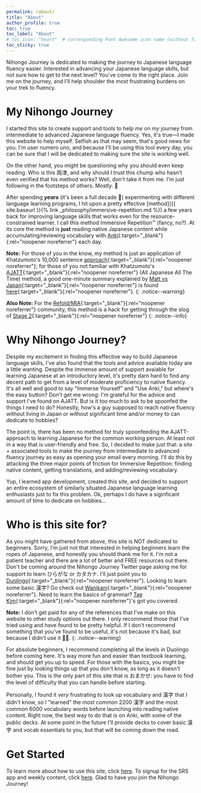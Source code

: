 ```yaml
---
permalink: /about/
title: "About"
author_profile: true
toc: true
toc_label: "About"
# toc_icon: "heart"  # corresponding Font Awesome icon name (without fa prefix)
toc_sticky: true
---
```


Nihongo Journey is dedicated to making the journey to Japanese language fluency easier. Interested in advancing your Japanese language skills, but not sure how to get to the next level? You've come to the right place. Join me on the journey, and I'll help shoulder the most frustrating burdens on your trek to fluency.

# My Nihongo Journey

I started this site to create support and tools to help *me* on *my* journey from intermediate to advanced Japanese language fluency. Yes, it's true—I made this website to help myself. Selfish as that may seem, that's good news for you. I'm user numero uno, and because I'll be using this tool every day, you can be sure that I will be dedicated to making sure the site is working well. 

On the other hand, you might be questioning why you should even keep reading. Who is this 両津, and why should I trust this chump who hasn't even verified that his method works? Well, don't take it from me. I'm just following in the footsteps of others. Mostly. 😬 

After spending ***years*** (it's been a full decade 🤫) experimenting with different language learning programs, I hit upon a pretty effective [method]({{ site.baseurl }}{% link _philosophy/immersive-repetition.md %}) a few years back for improving language skills that works even for the resource-constrained learner. I call this method Immersive Repetition&trade; (fancy, no?). At its core the method is **just** reading native Japanese content while accumulating/reviewing vocabulary with [Anki](https://en.wikipedia.org/wiki/Anki_(software)){:target="_blank"}{:rel="noopener noreferrer"} each day. 

**Note:** For those of you in the know, my method is just an application of Khatzumoto's 10,000 sentence [approach](http://www.alljapaneseallthetime.com/blog/10000-sentences-how/){:target="_blank"}{:rel="noopener noreferrer"}; for those of you not familiar with Khatzumoto's [AJATT](http://www.alljapaneseallthetime.com/blog/all-japanese-all-the-time-ajatt-how-to-learn-japanese-on-your-own-having-fun-and-to-fluency/){:target="_blank"}{:rel="noopener noreferrer"} (All Japanese All The Time) method, a good one-minute summary explained by [Matt vs Japan](https://twitter.com/mattvsjapan){:target="_blank"}{:rel="noopener noreferrer"} is found [here](https://www.youtube.com/watch?v=5EW_1jmE2as&ab_channel=FingtamLanguages&t=2m5s){:target="_blank"}{:rel="noopener noreferrer"}.
{: .notice--warning}

**Also Note:** For the [Refold/MIA](https://refold.la/){:target="_blank"}{:rel="noopener noreferrer"} community, this method is a hack for getting through the slog of [Stage 2](https://refold.la/roadmap/stage-2/overview){:target="_blank"}{:rel="noopener noreferrer"}
{: .notice--info}

# Why Nihongo Journey?

Despite my excitement in finding this effective way to build Japanese language skills, I've also found that the tools and advice available today are a little wanting. Despite the immense amount of support avaiable for learning Japanese at an introductory level, it's pretty darn hard to find any decent path to get from a level of moderate proficiency to native fluency. It's all well and good to say "Immerse Yourself" and "Use Anki," but where's the easy button? Don't get me wrong: I'm grateful for the advice and support I've found on AJATT. But is it too much to ask to be spoonfed the things I need to do? Honestly, how's a guy supposed to reach native fluency without living in Japan or without significant time and/or money to can dedicate to hobbies?

The point is, there has been no method for truly spoonfeeding the AJATT-approach to learning Japanese for the common working person. At least not in a way that is user-friendly and free. So, I decided to make just that: a site + associated tools to make the journey from intermediate to advanced fluency journey as easy as opening your email every morning. I'll do this by attacking the three major points of friction for Immersive Repetition: finding native content, getting translations, and adding/reviewing vocabulary. 

Yup, I learned app development, created this site, and decided to support an entire ecosystem of similarly situated Japanese language learning enthusiasts just to fix this problem. Ok, perhaps I do have a siginficant amount of time to dedicate on hobbies...


# Who is this site for?

As you might have gathered from above, this site is NOT dedicated to beginners. Sorry, I'm just not that interested in helping beginners learn the ropes of Japanese, and honestly you should thank me for it. I'm not a patient teacher and there are a lot of better and FREE resources out there. Don't be coming around the Nihongo Journey Twitter page asking me for support to learn ひらがな or カタカナ. I'll just point you to [Duolingo](https://www.duolingo.com/course/ja/en/Learn-Japanese){:target="_blank"}{:rel="noopener noreferrer"}. Looking to learn some basic 漢字? Go check out [Wanikani](https://www.wanikani.com/){:target="_blank"}{:rel="noopener noreferrer"}. Need to learn the basics of grammar? [Tae Kim](http://guidetojapanese.org/learn/grammar){:target="_blank"}{:rel="noopener noreferrer"}'s got you covered. 

**Note:** I don't get paid for any of the references that I've make on this website to other study options out there. I only recommend those that I've tried using and have found to be pretty helpful. If I don't recommend something that you've found to be useful, it's not because it's bad, but because I didn't use it 🤷‍♂️. 
{: .notice--warning}

For absolute beginners, I recommend completing all the levels in Duolingo before coming here. It's way more fun and easier than textbook learning, and should get you up to speed. For those with the basics, you might be fine just by looking things up that you don't know, as long as it doesn't bother you. This is the only part of this site that is おまかせ: you have to find the level of difficulty that you can handle before starting. 

Personally, I found it *very* frustrating to look up vocabulary and 漢字 that I didn't know, so I "learned" the most common 2200 漢字 and the most common 6000 vocabulary words before launching into reading native content. Right now, the best way to do that is on Anki, with some of the public decks. At some point in the future I'll provide decks to cover basic 漢字 and vocab essentials to you, but that will be coming down the road. 

# Get Started

To learn more about how to use this site, click [here](_pages/philosophy.md). To signup for the SRS app and weekly content, click [here](_pages/resources.md). Glad to have you join the Nihongo Journey!
